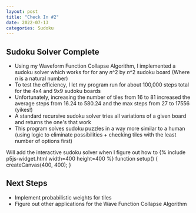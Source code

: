 ```yaml
---
layout: post
title: "Check In #2"
date: 2022-07-13
categories: Sudoku
---
```


## Sudoku Solver Complete

  - Using my Waveform Function Collapse Algorithm, I implemented a sudoku solver which works for for any <i>n</i>^2 by <i>n</i>^2 sudoku board (Where <i>n</i> is a natural number)
  - To test the efficiency, I let my program run for about 100,000 steps total for the 4x4 and 9x9 sudoku boards
  - Unfortunately, increasing the number of tiles from 16 to 81 increased the average steps from 16.24 to 580.24 and the max steps from 27 to 17556 (yikes!)
  - A standard recursive sudoku solver tries all variations of a given board and returns the one's that work
  - This program solves sudoku puzzles in a way more similar to a human (using logic to eliminate possibilities + checking tiles with the least number of options first)

Will add the interactive sudoku solver when I figure out how to
{% include p5js-widget.html width=400 height=400 %} function setup() { createCanvas(400, 400); }

## Next Steps
  - Implement probabilistic weights for tiles
  - Figure out other applications for the Wave Function Collapse Algorithm
